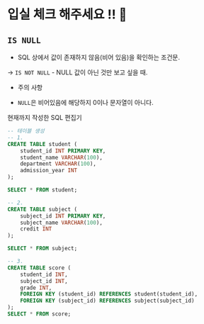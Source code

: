 # 입실 체크 해주세요 !! 🥗

## `IS NULL`
- SQL 상에서 값이 존재하지 않음(비어 있음)을 확인하는 조건문.

-> `IS NOT NULL` - NULL 값이 아닌 것만 보고 싶을 때.
* 주의 사항
- `NULL`은 비어있음에 해당하지 0이나 문자열이 아니다.

현재까지 작성한 SQL 편집기
```sql
-- 테이블 생성
-- 1. 
CREATE TABLE student (
	student_id INT PRIMARY KEY,
	student_name VARCHAR(100),
	department VARCHAR(100),
	admission_year INT
);

SELECT * FROM student;

-- 2.
CREATE TABLE subject (
	subject_id INT PRIMARY KEY,
	subject_name VARCHAR(100),
	credit INT
);

SELECT * FROM subject;

-- 3.
CREATE TABLE score (
	student_id INT,
	subject_id INT,
	grade INT,
	FOREIGN KEY (student_id) REFERENCES student(student_id),
	FOREIGN KEY (subject_id) REFERENCES subject(subject_id)
);
SELECT * FROM score;
```